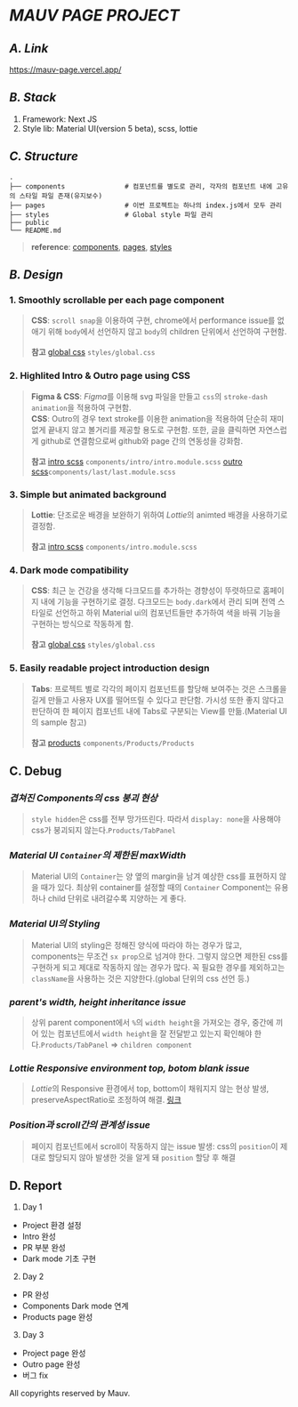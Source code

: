 # *MAUV PAGE PROJECT*

## *A. Link*
https://mauv-page.vercel.app/

## *B. Stack*
1. Framework: Next JS
2. Style lib: Material UI(version 5 beta), scss, lottie

## *C. Structure*

    .
    ├── components               # 컴포넌트를 별도로 관리, 각자의 컴포넌트 내에 고유의 스타일 파일 존재(유지보수)
    ├── pages                    # 이번 프로젝트는 하나의 index.js에서 모두 관리
    ├── styles                   # Global style 파일 관리
    ├── public                    
    └── README.md
> **reference**: [components](https://github.com/Mauv-hub/mauv-page-project/tree/main/components), [pages](https://github.com/Mauv-hub/mauv-page-project/tree/main/pages), [styles](https://github.com/Mauv-hub/mauv-page-project/tree/main/styles)

## *B. Design*
### 1. Smoothly scrollable per each page component
> **CSS**: `scroll snap`을 이용하여 구현, chrome에서 performance issue를 없애기 위해 `body`에서 선언하지 않고 `body`의 children 단위에서 선언하여 구현함.
> <br />
> <br />
> **참고** [global css](https://github.com/Mauv-hub/mauv-page-project/blob/main/styles/globals.css) `styles/global.css`

### 2. Highlited Intro & Outro page using CSS
> **Figma & CSS**: *Figma*를 이용해 svg 파일을 만들고 `css`의 `stroke-dash` `animation`을 적용하여 구현함. 
> <br />
> **CSS**: Outro의 경우 text stroke를 이용한 animation을 적용하여 단순히 재미없게 끝내지 않고 볼거리를 제공할 용도로 구현함. 또한, 글을 클릭하면 자연스럽게 github로 연결함으로써 github와 page 간의 연동성을 강화함.
> <br />
> <br />
> **참고** [intro scss](https://github.com/Mauv-hub/mauv-page-project/blob/main/components/Intro/Intro.module.scss) `components/intro/intro.module.scss` [outro scss](https://github.com/Mauv-hub/mauv-page-project/blob/main/components/Last/Last.module.scss)`components/last/last.module.scss`

### 3. Simple but animated background
> **Lottie**: 단조로운 배경을 보완하기 위하여 *Lottie*의 animted 배경을 사용하기로 결정함.
> <br />
> <br />
> **참고** [intro scss](https://github.com/Mauv-hub/mauv-page-project/blob/main/components/Intro/Intro.module.scss) `components/intro.module.scss`

### 4. Dark mode compatibility
> **CSS**: 최근 눈 건강을 생각해 다크모드를 추가하는 경향성이 뚜렷하므로 홈페이지 내에 기능을 구현하기로 결정. 다크모드는 `body.dark`에서 관리 되며 전역 스타일로 선언하고 하위 Material ui의 컴포넌트들만 추가하여 색을 바꿔 기능을 구현하는 방식으로 작동하게 함. 
> <br />
> <br />
> **참고** [global css](https://github.com/Mauv-hub/mauv-page-project/blob/main/styles/globals.css) `styles/global.css`

### 5. Easily readable project introduction design
> **Tabs**: 프로젝트 별로 각각의 페이지 컴포넌트를 할당해 보여주는 것은 스크롤을 길게 만들고 사용자 UX를 떨어뜨릴 수 있다고 판단함. 가시성 또한 좋지 않다고 판단하여 한 페이지 컴포넌트 내에 Tabs로 구분되는 View를 만듦.(Material UI의 sample 참고) 
> <br />
> <br />
> **참고** [products](https://github.com/Mauv-hub/mauv-page-project/blob/main/components/Products/Products.tsx) `components/Products/Products`

## C. Debug
### *겹쳐진 Components의 css 붕괴 현상* 
> `style hidden`은 css를 전부 망가뜨린다. 따라서 `display: none`을 사용해야 css가 붕괴되지 않는다.`Products/TabPanel`

### *Material UI `Container`의 제한된 maxWidth* 
> Material UI의 `Container`는 양 옆의 margin을 남겨 예상한 css를 표현하지 않을 때가 있다. 최상위 container를 설정할 때의 `Container` Component는 유용하나 child 단위로 내려갈수록 지양하는 게 좋다.

### *Material UI의 Styling* 
> Material UI의 styling은 정해진 양식에 따라야 하는 경우가 많고, components는 무조건 `sx prop`으로 넘겨야 한다. 그렇지 않으면 제한된 css를 구현하게 되고 제대로 작동하지 않는 경우가 많다. 꼭 필요한 경우를 제외하고는 `className`을 사용하는 것은 지양한다.(global 단위의 css 선언 등.)

### *parent's width, height inheritance issue* 
> 상위 parent component에서 `%`의 `width height`을 가져오는 경우, 중간에 끼어 있는 컴포넌트에서 `width height`을 잘 전달받고 있는지 확인해야 한다.`Products/TabPanel` => `children component`

### *Lottie Responsive environment top, botom blank issue* 
> *Lottie*의 Responsive 환경에서 top, bottom이 채워지지 않는 현상 발생, preserveAspectRatio로 조정하여 해결. [링크](https://github.com/airbnb/lottie-web/wiki/Renderer-Settings#preserveaspectratio)

### *Position과 scroll간의 관계성 issue* 
> 페이지 컴포넌트에서 scroll이 작동하지 않는 issue 발생: css의 `position`이 제대로 할당되지 않아 발생한 것을 알게 돼 `position` 할당 후 해결

## D. Report
1. Day 1
- Project 환경 설정
- Intro 완성
- PR 부분 완성
- Dark mode 기초 구현

2. Day 2
- PR 완성
- Components Dark mode 연계
- Products page 완성

3. Day 3
- Project page 완성
- Outro page 완성
- 버그 fix


All copyrights reserved by Mauv.
